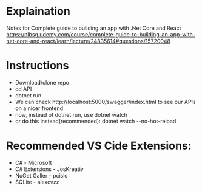 # Explaination

Notes for Complete guide to building an app with .Net Core and React
https://nlbsg.udemy.com/course/complete-guide-to-building-an-app-with-net-core-and-react/learn/lecture/24835614#questions/15720048

# Instructions

- Download/clone repo
- cd API
- dotnet run
- We can check http://localhost:5000/swagger/index.html to see our APIs on a nicer frontend
- now, instead of dotnet run, use dotnet watch
- or do this instead(recommended): dotnet watch --no-hot-reload

# Recommended VS Cide Extensions:

- C# - Microsoft
- C# Extensions - JosKreativ
- NuGet Galler - pcislo
- SQLite - alexcvzz
